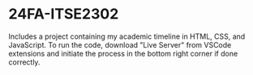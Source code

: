 # 24FA-ITSE2302
Includes a project containing my academic timeline in HTML, CSS, and JavaScript. To run the code, download "Live Server" from VSCode extensions and initiate the process in the bottom right corner if done correctly.
